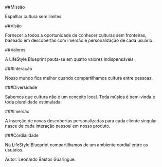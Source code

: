 ##Missão

Espalhar cultura sem limites.



##Visão

Fornecer a todos a oportunidade de conhecer culturas sem fronteiras, baseado em descobertas com imersão e personalização de cada usuário.



##Valores

A LifeStyle Blueprint pauta-se em quatro valores indispensáveis.

###Interação

Nosso mundo fica melhor quando compartilhamos cultura entre pessoas.

###Diversidade

Sabemos que cultura não é um conceito local. Toda música é bem-vinda e toda pluralidade estimulada.

###Imersão

A inserção de novas descobertas personalizadas para cada cliente singular nasce de cada interação pessoal em nosso produto.

###Cordialidade

Na LifeStyle Blueprint compartilhamos de um ambiente cordial entre os usuários.





Autor: Leonardo Bastos Guaringue.
